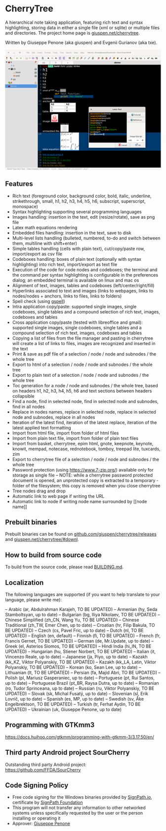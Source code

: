 # CherryTree
A hierarchical note taking application, featuring rich text and syntax highlighting, storing data in either a single file (xml or sqlite) or multiple files and directories.
The project home page is [giuspen.net/cherrytree](https://www.giuspen.net/cherrytree/).

Written by Giuseppe Penone (aka giuspen) and Evgenii Gurianov (aka txe).

![Cherrytree main window with text](docs/cherrytree-main_window_text.png)

## Features
- Rich text (foreground color, background color, bold, italic, underline, strikethrough, small, h1, h2, h3, h4, h5, h6, subscript, superscript, monospace)
- Syntax highlighting supporting several programming languages
- Images handling: insertion in the text, edit (resize/rotate), save as png file
- Latex math equations rendering
- Embedded files handling: insertion in the text, save to disk
- Multi-level lists handling (bulleted, numbered, to-do and switch between them, multiline with shift+enter)
- Simple tables handling (cells with plain text), cut/copy/paste row, import/export as csv file
- Codeboxes handling: boxes of plain text (optionally with syntax highlighting) into rich text, import/export as text file
- Execution of the code for code nodes and codeboxes; the terminal and the command per syntax highlighting is configurable in the preferences dialog; an embedded terminal is available on linux and mac os
- Alignment of text, images, tables and codeboxes (left/center/right/fill)
- Hyperlinks associated to text and images (links to webpages, links to nodes/nodes + anchors, links to files, links to folders)
- Spell check (using [gspell](https://gitlab.gnome.org/GNOME/gspell))
- Intra application copy/paste: supported single images, single codeboxes, single tables and a compound selection of rich text, images, codeboxes and tables
- Cross application copy/paste (tested with libreoffice and gmail): supported single images, single codeboxes, single tables and a compound selection of rich text, images, codeboxes and tables
- Copying a list of files from the file manager and pasting in cherrytree will create a list of links to files, images are recognized and inserted in the text
- Print & save as pdf file of a selection / node / node and subnodes / the whole tree
- Export to html of a selection / node / node and subnodes / the whole tree
- Export to plain text of a selection / node / node and subnodes / the whole tree
- Toc generation for a node / node and subnodes / the whole tree, based on headers h1, h2, h3, h4, h5, h6 and text sections between headers collapsible
- Find a node, find in selected node, find in selected node and subnodes, find in all nodes
- Replace in nodes names, replace in selected node, replace in selected node and subnodes, replace in all nodes
- Iteration of the latest find, iteration of the latest replace, iteration of the latest applied text formatting
- Import from html file, import from folder of html files
- Import from plain text file, import from folder of plain text files
- Import from basket, cherrytree, epim html, gnote, keepnote, keynote, knowit, mempad, notecase, rednotebook, tomboy, treepad lite, tuxcards, zim
- Export to cherrytree file of a selection / node / node and subnodes / the whole tree
- Password protection (using https://www.7-zip.org/) available only for storage as single file – NOTE: while a cherrytree password protected document is opened, an unprotected copy is extracted to a temporary -folder of the filesystem; this copy is removed when you close cherrytree
- Tree nodes drag and drop
- Automatic link to web page if writing the URL
- Automatic link to node if writing node name surrounded by [[node name]]

## Prebuilt binaries
Prebuilt binaries can be found on [github.com/giuspen/cherrytree/releases](https://github.com/giuspen/cherrytree/releases) and [giuspen.net/cherrytree/#downl](https://www.giuspen.net/cherrytree/#downl).

## How to build from source code
To build from the source code, please read [BUILDING.md](BUILDING.md).

## Localization
The following languages are supported (if you want to help translate to your language, please write me):

– Arabic (ar, Abdulrahman Karajeh, TO BE UPDATED)
– Armenian (hy, Seda Stamboltsyan, up to date)
– Bulgarian (bg, Iliya Nikolaev, TO BE UPDATED)
– Chinese Simplified (zh_CN, Wang Yu, TO BE UPDATED)
– Chinese Traditional (zh_TW, Emer Chen, up to date)
– Croatian (hr, Filip Bakula, TO BE UPDATED)
– Czech (cs, Pavel Fric, up to date)
– Dutch (nl, TO BE UPDATED)
– English (en, default)
– Finnish (fi, TO BE UPDATED)
– French (fr, Francis Gernet, TO BE UPDATED)
– German (de, Mr.Update, up to date)
– Greek (el, Asterios Siomos, TO BE UPDATED)
– Hindi India (hi_IN, TO BE UPDATED)
– Hungarian (hu, Stiener Norbert, TO BE UPDATED)
– Italian (it, Vincenzo Reale, up to date)
– Japanese (ja, Piyo, up to date)
– Kazakh (kk_KZ, Viktor Polyanskiy, TO BE UPDATED)
– Kazakh (kk_LA, Latin, Viktor Polyanskiy, TO BE UPDATED)
– Korean (ko, Sean Lee, up to date)
– Lithuanian (lt, TO BE UPDATED)
– Persian (fa, Majid Abri, TO BE UPDATED)
– Polish (pl, Mariusz Gasperaniec, up to date)
– Portuguese (pt, Rui Santos, up to date)
– Portuguese Brazil (pt_BR, Raysa Dutra, up to date)
– Romanian (ro, Tudor Sprinceana, up to date)
– Russian (ru, Viktor Polyanskiy, TO BE UPDATED)
– Slovak (sk, Michal Fusatý, up to date)
– Slovenian (sl, Erik Lovrič, up to date)
– Spanish (es, MP, up to date)
– Swedish (sv, Åke Engelbrektson, TO BE UPDATED)
– Turkish (tr, Ferhat Aydin, TO BE UPDATED)
– Ukrainian (uk, Giuseppe Penone, up to date)

## Programming with GTKmm3
https://docs.huihoo.com/gtkmm/programming-with-gtkmm-3/3.17.50/en/

## Third party Android project SourCherry
Outstanding third party Android project: https://github.com/FFDA/SourCherry

## Code Signing Policy
- Free code signing for the Windows binaries provided by [SignPath.io](https://signpath.io/), certificate by [SignPath Foundation](https://signpath.org/)
- This program will not transfer any information to other networked systems unless specifically requested by the user or the person installing or operating it
- Approver: [Giuseppe Penone](https://github.com/giuspen)
